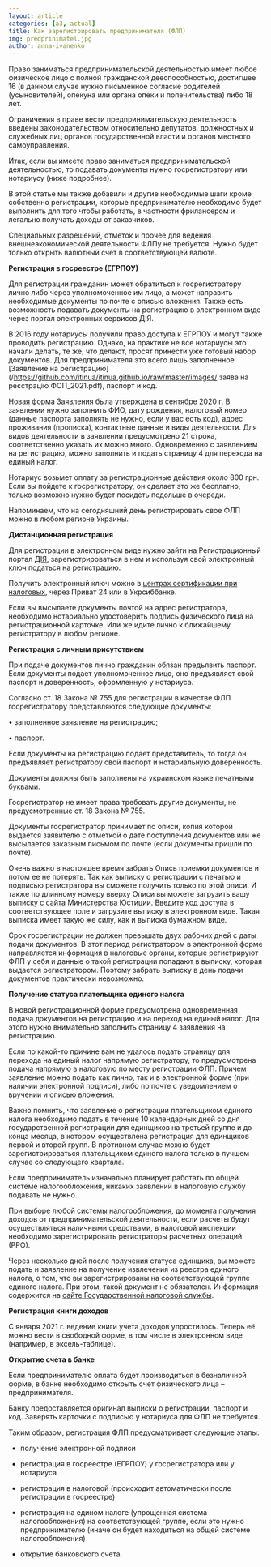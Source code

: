 ```yaml
---
layout: article
categories: [a3, actual]
title: Как зарегистрировать предпринимателя (ФЛП)
img: predprinimatel.jpg
author: anna-ivanenko
---
```



Право заниматься предпринимательской деятельностью имеет любое физическое лицо с полной гражданской дееспособностью, достигшее 16 (в данном случае нужно письменное согласие родителей (усыновителей), опекуна или органа опеки и попечительства) либо 18 лет. 

Ограничения в праве вести предпринимательскую деятельность введены законодательством относительно депутатов, должностных и служебных лиц органов государственной власти и органов местного самоуправления. 

Итак, если вы имеете право заниматься предпринимательской деятельностью, то подавать документы нужно госрегистратору или нотариусу (ниже подробнее).

В этой статье мы также добавили и другие необходимые шаги кроме собственно регистрации, которые предпринимателю необходимо будет выполнить для того чтобы работать, в частности фрилансером и легально получать доходы от заказчиков.

Специальных разрешений, отметок и прочее для ведения внешнеэкономической деятельности ФЛПу не требуется. Нужно будет только открыть валютный счет в соответствующей валюте.

**Регистрация в госреестре (ЕГРПОУ)**

Для регистрации гражданин может обратиться к госрегистратору лично либо через уполномоченное им лицо, а может направить необходимые документы по почте с описью вложения. Также есть возможность подавать документы на регистрацию в электронном виде через портал электронных сервисов ДІЯ.  

В 2016 году нотариусы получили право доступа к ЕГРПОУ и могут также проводить регистрацию. Однако, на практике не все нотариусы это начали делать, те же, что делают, просят принести уже готовый набор документов. Для предпринимателя это всего лишь заполненное [Заявление на регистрацию](/https://github.com/itinua/itinua.github.io/raw/master/images/
заява на реєстрацію ФОП_2021.pdf), паспорт и код. 

Новая форма Заявления была утверждена в сентябре 2020 г. В заявлении нужно заполнить ФИО, дату рождения, налоговый номер (данные паспорта заполнять не нужно, если у вас есть код), адрес проживания (прописка), контактные данные и виды деятельности. Для видов деятельности в заявлении предусмотрено 21 строка, соответственно указать их можно много.
Одновременно с заявлением на регистрацию, можно заполнить и подать страницу 4 для перехода на единый налог.

Нотариус возьмет оплату за регистрационные действия около 800 грн. Если вы пойдете к госрегистратору, он сделает это же бесплатно, только возможно нужно будет посидеть подольше в очереди. 

Напоминаем, что на сегодняшний день регистрировать свое ФЛП можно в любом регионе Украины.

**Дистанционная регистрация**

Для регистрации в электронном виде нужно зайти на Регистрационный портал [ДІЯ](https://diia.gov.ua), зарегистрироваться в нем и используя свой электронный ключ податься на регистрацию. 

Получить электронный ключ можно в [центрах сертификации при налоговых](https://acskidd.gov.ua/etrusted-services), через Приват 24 или в Укрсиббанке.

Если вы высылаете документы почтой на адрес регистратора, необходимо нотариально удостоверить подпись физического лица на регистрационной карточке. Или же идите лично к ближайшему регистратору в любом регионе.

**Регистрация с личным присутствием**

При подаче документов лично гражданин обязан предъявить паспорт. Если документы подает уполномоченное лицо, оно предъявляет свой паспорт и доверенность, оформленную у нотариуса. 

Согласно ст. 18 Закона № 755 для регистрации в качестве ФЛП госрегистратору представляются следующие документы:

•	заполненное заявление на регистрацию; 

•	паспорт. 

Если документы на регистрацию подает представитель, то тогда он предъявляет регистратору свой паспорт и нотариальную доверенность. 

Документы должны быть заполнены на украинском языке печатными буквами.

Госрегистратор не имеет права требовать другие документы, не предусмотренные ст. 18 Закона № 755.

Документы госрегистратор принимает по описи, копия которой выдается заявителю с отметкой о дате поступления документов или же высылается заказным письмом по почте (если документы пришли по почте).

Очень важно в настоящее время забрать Опись приемки документов и потом ее не потерять. Так как выписку о регистрации с печатью и подписью регистратора вы сможете получить только по этой описи. И также по длинному номеру вверху Описи вы можете загрузить вашу выписку с [сайта Министерства Юстиции](https://usr.minjust.gov.ua/content/get-documents). Введите код доступа в соответствующее поле и загрузите выписку в электронном виде. Такая выписка имеет такую же силу, как и выписка бумажном виде.

Срок госрегистрации не должен превышать двух рабочих дней с даты подачи документов. В этот период регистратором в электронной форме направляется информация в налоговые органы, которые регистрируют ФЛП у себя и данные о такой регистрации попадают в выписку, которая выдается регистратором. Поэтому забрать выписку в день подачи документов практически невозможно.

**Получение статуса плательщика единого налога**

В новой регистрационной форме предусмотрена одновременная подача документов на регистрацию и на переход на единый налог. Для этого нужно внимательно заполнить страницу 4 заявления на регистрацию.

Если по какой-то причине вам не удалось подать страницу для перехода на единый налог напрямую регистратору, то предусмотрена подача напрямую в налоговую по месту регистрации ФЛП. Причем заявление можно подать как лично, так и в электронной форме (при наличии электронной подписи), либо по почте с уведомлением о вручении и описью вложения.

Важно помнить, что заявление о регистрации плательщиком единого налога необходимо подать в течение 10 календарных дней со дня государственной регистрации для единщиков на третьей группе и до конца месяца, в котором осуществлена регистрация для единщиков первой и второй групп. В противном случае можно будет зарегистрироваться плательщиком единого налога только в лучшем случае со следующего квартала.

Если предприниматель изначально планирует работать по общей системе налогообложения, никаких заявлений в налоговую службу подавать не нужно. 

При выборе любой системы налогообложения, до момента получения доходов от предпринимательской деятельности, если расчеты будут осуществляться наличными средствами, в налоговой инспекции необходимо зарегистрировать регистраторы расчетных операций (РРО).

Через несколько дней после получения статуса единщика, вы можете подать и заявление на получение извлечения из реестра единого налога, о том, что вы зарегистрированы на соответствующей группе единого налога. При этом, такой документ не обязателен. Информация содержится на [сайте Государственной налоговой службы](https://cabinet.tax.gov.ua/registers/edpod).

**Регистрация книги доходов**

С января 2021 г. ведение книги учета доходов упростилось. Теперь её можно вести в свободной форме, в том числе в электронном виде (например, в эксель-таблице).


**Открытие счета в банке**

Если предпринимателю оплата будет производиться в безналичной форме, в банке необходимо открыть счет физического лица – предпринимателя.

Банку предоставляется оригинал выписки о регистрации, паспорт и код. Заверять карточки с подписью у нотариуса для ФЛП не требуется. 

Таким образом, регистрация ФЛП предусматривает следующие этапы: 

* получение электронной подписи

* регистрация в госреестре (ЕГРПОУ) у госрегистратора или у нотариуса

* регистрация в налоговой (происходит автоматически после регистрации в госреестре)

* регистрация на едином налоге (упрощенная система налогообложения) на соответствующей группе, если это нужно предпринимателю (иначе он будет находиться на общей системе налогообложения)

* открытие банковского счета. 

